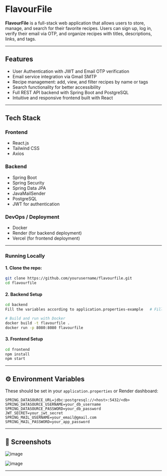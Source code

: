 # FlavourFile

**FlavourFile** is a full-stack web application that allows users to store, manage, and search for their favorite recipes. Users can sign up, log in, verify their email via OTP, and organize recipes with titles, descriptions, links, and tags.

---

## Features

* User Authentication with JWT and Email OTP verification
* Email service integration via Gmail SMTP
* Recipe management: add, view, and filter recipes by name or tags
* Search functionality for better accessibility
* Full REST API backend with Spring Boot and PostgreSQL
* Intuitive and responsive frontend built with React

---

## Tech Stack

### Frontend

* React.js
* Tailwind CSS
* Axios

### Backend

* Spring Boot
* Spring Security
* Spring Data JPA
* JavaMailSender
* PostgreSQL
* JWT for authentication

### DevOps / Deployment

* Docker
* Render (for backend deployment)
* Vercel (for frontend deployment)

---

### Running Locally

#### 1. Clone the repo:

```bash
git clone https://github.com/yourusername/flavourfile.git
cd flavourfile
```

#### 2. Backend Setup

```bash
cd backend
Fill the variables according to application.properties-example   # Fill in required environment variables

# Build and run with Docker
docker build -t flavourfile .
docker run -p 8080:8080 flavourfile
```

#### 3. Frontend Setup

```bash
cd frontend
npm install
npm start
```

---

## ⚙️ Environment Variables

These should be set in your `application.properties` or Render dashboard:

```env
SPRING_DATASOURCE_URL=jdbc:postgresql://<host>:5432/<db>
SPRING_DATASOURCE_USERNAME=your_db_username
SPRING_DATASOURCE_PASSWORD=your_db_password
JWT_SECRET=your_jwt_secret
SPRING_MAIL_USERNAME=your_email@gmail.com
SPRING_MAIL_PASSWORD=your_app_password
```

---

## 📸 Screenshots

![image](https://github.com/user-attachments/assets/a901dbae-1129-4051-a7cb-5250df22f426)

![image](https://github.com/user-attachments/assets/0436149f-3cbf-4dbd-82fe-0a0fa23cc7eb)



---

